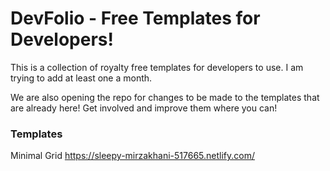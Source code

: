 # DevFolio - Free Templates for Developers!

This is a collection of royalty free templates for developers to use. I am trying to add at least one a month.

We are also opening the repo for changes to be made to the templates that are already here! Get involved and improve them where you can!

### Templates

Minimal Grid
https://sleepy-mirzakhani-517665.netlify.com/


